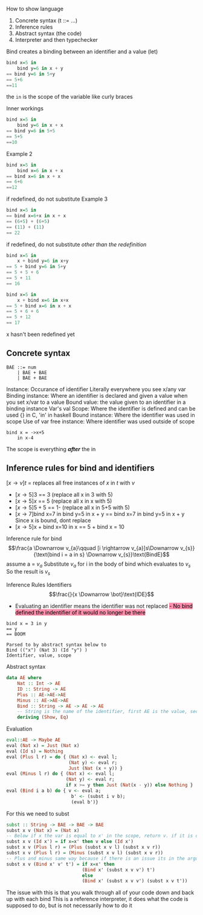How to show language

1. Concrete syntax (t ::= ...)
2. Inference rules
3. Abstract syntax (the code)
4. Interpreter
and then typechecker


Bind creates a binding between an identifier and a value (let)
```haskell
bind x=5 in
	bind y=6 in x + y
== bind y=6 in 5+y
== 5+6
==11
```
the `in` is the scope of the variable like curly braces

Inner workings
```haskell
bind x=5 in
	bind y=6 in x + x
== bind y=6 in 5+5
== 5+5
==10
```
Example 2
```haskell
bind x=5 in
	bind x=6 in x + x
== bind x=6 in x + x
== 6+6
==12
```
if redefined, do not substitute 
Example 3
```haskell
bind x=5 in
== bind x=6+x in x + x
== (6+5) + (6+5)
== (11) + (11)
== 22
```
if redefined, do not substitute *other than the redefinition*

```haskell
bind x=5 in 
	x + bind y=6 in x+y
== 5 + bind y=6 in 5+y
== 5 + 5 + 6
== 5 + 11
== 16
```


```haskell
bind x=5 in 
	x + bind x=6 in x+x
== 5 + bind x=6 in x + x
== 5 + 6 + 6
== 5 + 12
== 17
```
x hasn't been redefined yet

## Concrete syntax
```
BAE ::= num
	| BAE + BAE
	| BAE + BAE
```

Instance: Occurance of identifier 
	Literally everywhere you see x/any var
Binding instance: Where an identifier is declared and given a value
	when you set x/var to a value
Bound value: the value given to an identifier in a binding instance
	Var's val
Scope: Where the identifier is defined and can be used
	{} in C, 'in' in haskell
Bound instance: Where the identifier was used in scope
	Use of var
free instance: Where identifier was used outside of scope
```other
bind x = ->x+5
	in x-4
```

The scope is everything ***after*** the in

## Inference rules for bind and identifiers
$[x\rightarrow v]t$ = replaces all free instances of $x$ in $t$ with $v$

- $[x \rightarrow 5]3$ == 3 (replace all x in 3 with 5)
- $[x \rightarrow 5]x$ == 5 (replace all x in x with 5)
- $[x \rightarrow 5]5 + 5$ == 1- (replace all x in 5+5 with 5)
- $[x \rightarrow 7]\text{bind x=7 in bind y=5 in x + y}$  == $\text{bind x=7 in bind y=5 in x + y}$ Since x is bound, dont replace
- $[x \rightarrow 5]\text{x + bind x=10 in x}$ == 5 + bind x = 10

Inference rule for bind
$$\frac{a \Downarrow v_{a}\qquad [i \rightarrow v_{a}]s\Downarrow v_{s}}{\text{bind i = a in s} \Downarrow v_{s}}\text{BindE}$$ 
assume a = $v_{a}$ 
Substitute $v_{a}$ for i in the body of bind which evaluates to $v_{s}$
So the result is $v_{s}$ 

Inference Rules Identifiers 
$$\frac{}{x \Downarrow \bot}\text{IDE}$$
- Evaluating an identifier means the identifier was not replaced
<mark style="background: #FF5582A6;">- No bind defined the indentifier of it would no longer be there</mark>
```
bind x = 3 in y
== y
== BOOM

Parsed to by abstract syntax below to
Bind (("x") (Nat 3) (Id "y") ) 
Identifier, value, scope
```

Abstract syntax
```haskell
data AE where 
	Nat :: Int -> AE
	ID :: String -> AE
	Plus :: AE->AE->AE
	Minus :: AE->AE->AE
	Bind :: String -> AE -> AE -> AE
	-- String is the name of the identifier, first AE is the value, second is the scope
	deriving (Show, Eq)
```


Evaluation
```haskell
eval::AE -> Maybe AE
eval (Nat x) = Just (Nat x)
eval (Id s) = Nothing
eval (Plus l r) = do { (Nat x) <- eval l;
					   (Nat y) <- eval r;
					   Just (Nat (x + y)) }
eval (Minus l r) do { (Nat x) <- eval l;
					  (Nat y) <- eval r;
					  if x >= y then Just (Nat(x - y)) else Nothing }
eval (Bind i a b) do { v <- eval a; 
						b' <- (subst i v b);
						(eval b')}
```
For this we need to subst
```haskell
subst :: String -> BAE -> BAE -> BAE
subst x v (Nat x) = (Nat x)
-- Below if x the var is equal to x' in the scope, return v. if it is different then return the previous thing
subst x v (Id x') = if x=x' then v else (Id x')
subst x v (Plus l r) = (Plus (subst x v l) (subst x v r))
subst x v (Plus l r) = (Minus (subst x v l) (subst x v r))
-- Plus and minus same way because if there is an issue its in the arguments
subst x v (Bind x' v' t') = if x=x' then 
							(Bind x' (subst x v v') t') 
							else
							(Bind x' (subst x v v') (subst x v t')) 
```

The issue with this is that you walk through all of your code down and back up with each bind
This is a reference interpreter, it does what the code is supposed to do, but is not necessarily how to do it 